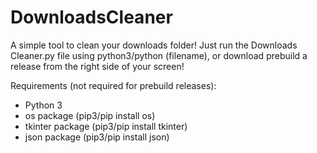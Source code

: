 # DownloadsCleaner
A simple tool to clean your downloads folder!
Just run the Downloads Cleaner.py file using python3/python (filename), or download prebuild a release from the right side of your screen!

Requirements (not required for prebuild releases):
- Python 3
- os package (pip3/pip install os)
- tkinter package (pip3/pip install tkinter)
- json package (pip3/pip install json)
